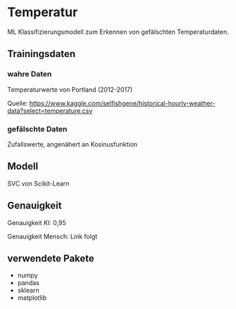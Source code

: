 # Temperatur
ML Klassifizierungsmodell zum Erkennen von gefälschten Temperaturdaten.

## Trainingsdaten
### wahre Daten
Temperaturwerte von Portland (2012-2017)

Quelle: https://www.kaggle.com/selfishgene/historical-hourly-weather-data?select=temperature.csv
### gefälschte Daten
Zufallswerte, angenähert an Kosinusfunktion

## Modell
SVC von Scikit-Learn

## Genauigkeit
Genauigkeit KI: 0,95

Genauigkeit Mensch: Link folgt

## verwendete Pakete
- numpy
- pandas
- sklearn
- matplotlib
